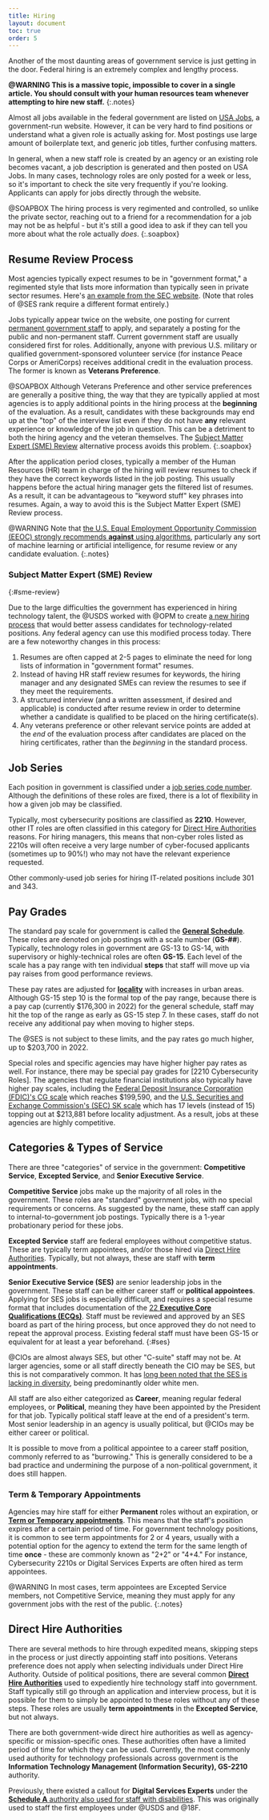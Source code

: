 ```yaml
---
title: Hiring
layout: document
toc: true
order: 5
---
```


Another of the most daunting areas of government service is just getting in the door. Federal hiring is an extremely complex and lengthy process.

**@WARNING This is a massive topic, impossible to cover in a single article. You should consult with your human resources team whenever attempting to hire new staff.**
{:.notes}

Almost all jobs available in the federal government are listed on [USA Jobs](https://www.usajobs.gov/), a government-run website. However, it can be very hard to find positions or understand what a given role is actually asking for. Most postings use large amount of boilerplate text, and generic job titles, further confusing matters.

In general, when a new staff role is created by an agency or an existing role becomes vacant, a job description is generated and then posted on USA Jobs. In many cases, technology roles are only posted for a week or less, so it's important to check the site very frequently if you're looking. Applicants can apply for jobs directly through the website.

@SOAPBOX The hiring process is very regimented and controlled, so unlike the private sector, reaching out to a friend for a recommendation for a job may not be as helpful - but it's still a good idea to ask if they can tell you more about what the role actually _does_.
{:.soapbox}

## Resume Review Process

Most agencies typically expect resumes to be in "government format," a regimented style that lists more information than typically seen in private sector resumes. Here's [an example from the SEC website](https://www.sec.gov/jobs/sample-resume/sample-resume.pdf). (Note that roles of @SES rank require a different format entirely.)

Jobs typically appear twice on the website, one posting for current [permanent government staff](#permanent-staff) to apply, and separately a posting for the public and non-permanent staff. Current government staff are usually considered first for roles. Additionally, anyone with previous U.S. military or qualified government-sponsored volunteer service (for instance Peace Corps or AmeriCorps) receives additional credit in the evaluation process. The former is known as **Veterans Preference**.

@SOAPBOX Although Veterans Preference and other service preferences are generally a positive thing, the way that they are typically applied at most agencies is to apply additional points in the hiring process at the **beginning** of the evaluation. As a result, candidates with these backgrounds may end up at the "top" of the interview list even if they do not have **any** relevant experience or knowledge of the job in question. This can be a detriment to both the hiring agency and the veteran themselves. The [Subject Matter Expert (SME) Review](#sme-review) alternative process avoids this problem.
{:.soapbox}

After the application period closes, typically a member of the Human Resources (HR) team in charge of the hiring will review resumes to check if they have the correct keywords listed in the job posting. This usually happens before the actual hiring manager gets the filtered list of resumes. As a result, it can be advantageous to "keyword stuff" key phrases into resumes. Again, a way to avoid this is the Subject Matter Expert (SME) Review process.

@WARNING Note that [the U.S. Equal Employment Opportunity Commission (EEOC) strongly recommends **against** using algorithms](https://www.eeoc.gov/laws/guidance/americans-disabilities-act-and-use-software-algorithms-and-artificial-intelligence), particularly any sort of machine learning or artificial intelligence, for resume review or any candidate evaluation.
{:.notes}

### Subject Matter Expert (SME) Review
{:#sme-review}

Due to the large difficulties the government has experienced in hiring technology talent, the @USDS worked with @OPM to create [a new hiring process](https://www.usds.gov/projects/smeqa) that would better assess candidates for technology-related positions. Any federal agency can use this modified process today. There are a few noteworthy changes in this process:

1. Resumes are often capped at 2-5 pages to eliminate the need for long lists of information in "government format" resumes.
2. Instead of having HR staff review resumes for keywords, the hiring manager and any designated SMEs can review the resumes to see if they meet the requirements.
3. A structured interview (and a written assessment, if desired and applicable) is conducted after resume review in order to determine whether a candidate is qualified to be placed on the hiring certificate(s).
4. Any veterans preference or other relevant service points are added at the _end_ of the evaluation process after candidates are placed on the hiring certificates, rather than the _beginning_ in the standard process.

## Job Series

Each position in government is classified under a [job series code number](https://www.opm.gov/policy-data-oversight/classification-qualifications/classifying-general-schedule-positions/occupationalhandbook.pdf). Although the definitions of these roles are fixed, there is a lot of flexibility in how a given job may be classified.

Typically, most cybersecurity positions are classified as **2210**. However, other IT roles are often classified in this category for [Direct Hire Authorities](#direct-hire-authorities) reasons. For hiring managers, this means that non-cyber roles listed as 2210s will often receive a very large number of cyber-focused applicants (sometimes up to 90%!) who may not have the relevant experience requested.

Other commonly-used job series for hiring IT-related positions include 301 and 343.

## Pay Grades

The standard pay scale for government is called the [**General Schedule**](https://www.opm.gov/policy-data-oversight/pay-leave/pay-systems/general-schedule/). These roles are denoted on job postings with a scale number (**GS-##**). Typically, technology roles in government are GS-13 to GS-14, with supervisory or highly-technical roles are often **GS-15**. Each level of the scale has a pay range with ten individual **steps** that staff will move up via pay raises from good performance reviews.

These pay rates are adjusted for [**locality**](https://www.opm.gov/policy-data-oversight/pay-leave/salaries-wages/) with increases in urban areas. Although GS-15 step 10 is the formal top of the pay range, because there is a pay cap (currently $176,300 in 2022) for the general schedule, staff may hit the top of the range as early as GS-15 step 7. In these cases, staff do not receive any additional pay when moving to higher steps.

The @SES is not subject to these limits, and the pay rates go much higher, up to $203,700 in 2022.

Special roles and specific agencies may have higher higher pay rates as well. For instance, there may be special pay grades for [2210 Cybersecurity Roles]. The agencies that regulate financial institutions also typically have higher pay scales, including the [Federal Deposit Insurance Corporation (FDIC)'s CG scale](https://www.fdic.gov/about/careers/benefits/compensation/) which reaches $199,590, and the [U.S. Securities and Exchange Commission's (SEC) SK scale](https://www.sec.gov/ohr/sec-compensation) which has 17 levels (instead of 15) topping out at $213,881 before locality adjustment. As a result, jobs at these agencies are highly competitive.

## Categories & Types of Service

There are three "categories" of service in the government: **Competitive Service**, **Excepted Service**, and **Senior Executive Service**.

**Competitive Service** jobs make up the majority of all roles in the government. These roles are "standard" government jobs, with no special requirements or concerns. As suggested by the name, these staff can apply to internal-to-government job postings. Typically there is a 1-year probationary period for these jobs.

**Excepted Service** staff are federal employees without competitive status. These are typically term appointees, and/or those hired via [Direct Hire Authorities](#direct-hire-authorities). Typically, but not always, these are staff with **term appointments**.

**Senior Executive Service (SES)** are senior leadership jobs in the government. These staff can be either career staff or **political appointees**.  Applying for SES jobs is especially difficult, and requires a special resume format that includes documentation of the [22 **Executive Core Qualifications (ECQs)**](https://www.opm.gov/policy-data-oversight/senior-executive-service/executive-core-qualifications/). Staff must be reviewed and approved by an SES board as part of the hiring process, but once approved they do not need to repeat the approval process. Existing federal staff must have been GS-15 or equivalent for at least a year beforehand.
{:#ses}

@CIOs are almost always SES, but other "C-suite" staff may not be. At larger agencies, some or all staff directly beneath the CIO may be SES, but this is not comparatively common. It has [long been noted that the SES is lacking in diversity](https://www.gao.gov/products/gao-04-123t), being predominantly older white men.

All staff are also either categorized as **Career**, meaning regular federal employees, or **Political**, meaning they have been appointed by the President for that job. Typically political staff leave at the end of a president's term. Most senior leadership in an agency is usually political, but @CIOs may be either career or political.

It is possible to move from a political appointee to a career staff position, commonly referred to as "burrowing." This is generally considered to be a bad practice and undermining the purpose of a non-political government, it does still happen.

### Term & Temporary Appointments

Agencies may hire staff for either **Permanent** roles without an expiration, or [**Term or Temporary appointments**](https://www.ecfr.gov/current/title-5/chapter-I/subchapter-B/part-316). This means that the staff's position expires after a certain period of time.  For government technology positions, it is common to see term appointments for 2 or 4 years, usually with a potential option for the agency to extend the term for the same length of time **once** - these are commonly known as "2+2" or "4+4."  For instance, Cybersecurity 2210s or Digital Services Experts are often hired as term appointees.

@WARNING In most cases, term appointees are Excepted Service members, not Competitive Service, meaning they must apply for any government jobs with the rest of the public.
{:.notes}

## Direct Hire Authorities

There are several methods to hire through expedited means, skipping steps in the process or just directly appointing staff into positions. 
Veterans preference does not apply when selecting individuals under Direct Hire Authority. Outside of political positions, there are several common [**Direct Hire Authorities**](https://www.opm.gov/policy-data-oversight/hiring-information/direct-hire-authority/) used to expediently hire technology staff into government. Staff typically still go through an application and interview process, but it is possible for them to simply be appointed to these roles without any of these steps. These roles are usually **term appointments** in the **Excepted Service**, but not always.

There are both government-wide direct hire authorities as well as agency-specific or mission-specific ones. These authorities often have a limited period of time for which they can be used. Currently, the most commonly used authority for technology professionals across government is the **Information Technology Management (Information Security), GS-2210** authority.

Previously, there existed a callout for **Digital Services Experts** under the [**Schedule A** authority also used for staff with disabilities](https://www.opm.gov/policy-data-oversight/disability-employment/hiring/). This was originally used to staff the first employees under @USDS and @18F.
